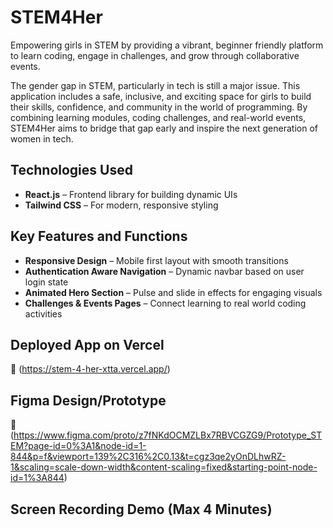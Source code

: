 # STEM4Her

Empowering girls in STEM by providing a vibrant, beginner friendly platform to learn coding, engage in challenges, and grow through collaborative events.

The gender gap in STEM, particularly in tech is still a major issue. This application includes a  safe, inclusive, and exciting space for girls to build their skills, confidence, and community in the world of programming. By combining learning modules, coding challenges, and real-world events, STEM4Her aims to bridge that gap early and inspire the next generation of women in tech.

## Technologies Used

- **React.js** – Frontend library for building dynamic UIs  
- **Tailwind CSS** – For modern, responsive styling  


## Key Features and Functions

- **Responsive Design** – Mobile first layout with smooth transitions
- **Authentication Aware Navigation** – Dynamic navbar based on user login state
- **Animated Hero Section** – Pulse and slide in effects for engaging visuals
- **Challenges & Events Pages** – Connect learning to real world coding activities


## Deployed App on Vercel

🔗 (https://stem-4-her-xtta.vercel.app/)

## Figma Design/Prototype

🔗 (https://www.figma.com/proto/z7fNKdOCMZLBx7RBVCGZG9/Prototype_STEM?page-id=0%3A1&node-id=1-844&p=f&viewport=139%2C316%2C0.13&t=cgz3qe2yOnDLhwRZ-1&scaling=scale-down-width&content-scaling=fixed&starting-point-node-id=1%3A844)


##  Screen Recording Demo (Max 4 Minutes)



